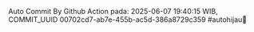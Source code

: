 Auto Commit By Github Action pada: 2025-06-07 19:40:15 WIB, COMMIT_UUID 00702cd7-ab7e-455b-ac5d-386a8729c359 #autohijau🗿
